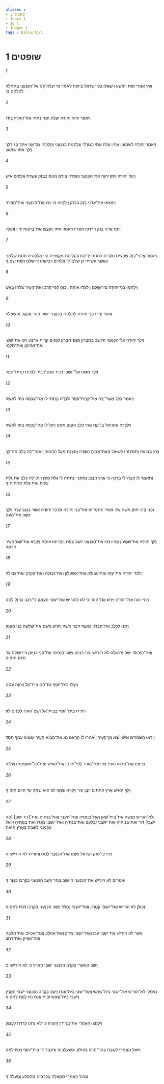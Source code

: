 ```yaml
---
aliases : 
- שופטים 1
- Juges 1
- Jg 1
- Judges 1
tags : Bible/Jg/1
---
```


# שופטים 1

###### 1
וַיְהִי אַחֲרֵי מֹות יְהֹושֻׁעַ וַיִּשְׁאֲלוּ בְּנֵי יִשְׂרָאֵל בַּיהוָה לֵאמֹר מִי יַעֲלֶה־לָּנוּ אֶל־הַכְּנַעֲנִי בַּתְּחִלָּה לְהִלָּחֶם בֹּו׃
###### 2
וַיֹּאמֶר יְהוָה יְהוּדָה יַעֲלֶה הִנֵּה נָתַתִּי אֶת־הָאָרֶץ בְּיָדֹו׃
###### 3
וַיֹּאמֶר יְהוּדָה לְשִׁמְעֹון אָחִיו עֲלֵה אִתִּי בְגֹורָלִי וְנִלָּחֲמָה בַּכְּנַעֲנִי וְהָלַכְתִּי גַם־אֲנִי אִתְּךָ בְּגֹורָלֶךָ וַיֵּלֶךְ אִתֹּו שִׁמְעֹון׃
###### 4
וַיַּעַל יְהוּדָה וַיִּתֵּן יְהוָה אֶת־הַכְּנַעֲנִי וְהַפְּרִזִּי בְּיָדָם וַיַּכּוּם בְּבֶזֶק עֲשֶׂרֶת אֲלָפִים אִישׁ׃
###### 5
וַיִּמְצְאוּ אֶת־אֲדֹנִי בֶזֶק בְּבֶזֶק וַיִּלָּחֲמוּ בֹּו וַיַּכּוּ אֶת־הַכְּנַעֲנִי וְאֶת־הַפְּרִזִּי׃
###### 6
וַיָּנָס אֲדֹנִי בֶזֶק וַיִּרְדְּפוּ אַחֲרָיו וַיֹּאחֲזוּ אֹתֹו וַיְקַצְּצוּ אֶת־בְּהֹנֹות יָדָיו וְרַגְלָיו׃
###### 7
וַיֹּאמֶר אֲדֹנִי־בֶזֶק שִׁבְעִים מְלָכִים בְּהֹנֹות יְדֵיהֶם וְרַגְלֵיהֶם מְקֻצָּצִים הָיוּ מְלַקְּטִים תַּחַת שֻׁלְחָנִי כַּאֲשֶׁר עָשִׂיתִי כֵּן שִׁלַּם־לִי אֱלֹהִים וַיְבִיאֻהוּ יְרוּשָׁלִַם וַיָּמָת שָׁם׃ ף
###### 8
וַיִּלָּחֲמוּ בְנֵי־יְהוּדָה בִּירוּשָׁלִַם וַיִּלְכְּדוּ אֹותָהּ וַיַּכּוּהָ לְפִי־חָרֶב וְאֶת־הָעִיר שִׁלְּחוּ בָאֵשׁ׃
###### 9
וְאַחַר יָרְדוּ בְּנֵי יְהוּדָה לְהִלָּחֵם בַּכְּנַעֲנִי יֹושֵׁב הָהָר וְהַנֶּגֶב וְהַשְּׁפֵלָה׃
###### 10
וַיֵּלֶךְ יְהוּדָה אֶל־הַכְּנַעֲנִי הַיֹּושֵׁב בְּחֶבְרֹון וְשֵׁם־חֶבְרֹון לְפָנִים קִרְיַת אַרְבַּע וַיַּכּוּ אֶת־שֵׁשַׁי וְאֶת־אֲחִימַן וְאֶת־תַּלְמָי׃
###### 11
וַיֵּלֶךְ מִשָּׁם אֶל־יֹושְׁבֵי דְּבִיר וְשֵׁם־דְּבִיר לְפָנִים קִרְיַת־סֵפֶר׃
###### 12
וַיֹּאמֶר כָּלֵב אֲשֶׁר־יַכֶּה אֶת־קִרְיַת־סֵפֶר וּלְכָדָהּ וְנָתַתִּי לֹו אֶת־עַכְסָה בִתִּי לְאִשָּׁה׃
###### 13
וַיִּלְכְּדָהּ עָתְנִיאֵל בֶּן־קְנַז אֲחִי כָלֵב הַקָּטֹן מִמֶּנּוּ וַיִּתֶּן־לֹו אֶת־עַכְסָה בִתֹּו לְאִשָּׁה׃
###### 14
וַיְהִי בְּבֹואָהּ וַתְּסִיתֵהוּ לִשְׁאֹול מֵאֵת־אָבִיהָ הַשָּׂדֶה וַתִּצְנַח מֵעַל הַחֲמֹור וַיֹּאמֶר־לָהּ כָּלֵב מַה־לָּךְ׃
###### 15
וַתֹּאמֶר לֹו הָבָה־לִּי בְרָכָה כִּי אֶרֶץ הַנֶּגֶב נְתַתָּנִי וְנָתַתָּה לִי גֻּלֹּת מָיִם וַיִּתֶּן־לָהּ כָּלֵב אֵת גֻּלֹּת עִלִּית וְאֵת גֻּלֹּת תַּחְתִּית׃ ף
###### 16
וּבְנֵי קֵינִי חֹתֵן מֹשֶׁה עָלוּ מֵעִיר הַתְּמָרִים אֶת־בְּנֵי יְהוּדָה מִדְבַּר יְהוּדָה אֲשֶׁר בְּנֶגֶב עֲרָד וַיֵּלֶךְ וַיֵּשֶׁב אֶת־הָעָם׃
###### 17
וַיֵּלֶךְ יְהוּדָה אֶת־שִׁמְעֹון אָחִיו וַיַּכּוּ אֶת־הַכְּנַעֲנִי יֹושֵׁב צְפַת וַיַּחֲרִימוּ אֹותָהּ וַיִּקְרָא אֶת־שֵׁם־הָעִיר חָרְמָה׃
###### 18
וַיִּלְכֹּד יְהוּדָה אֶת־עַזָּה וְאֶת־גְּבוּלָהּ וְאֶת־אַשְׁקְלֹון וְאֶת־גְּבוּלָהּ וְאֶת־עֶקְרֹון וְאֶת־גְּבוּלָהּ׃
###### 19
וַיְהִי יְהוָה אֶת־יְהוּדָה וַיֹּרֶשׁ אֶת־הָהָר כִּי לֹא לְהֹורִישׁ אֶת־יֹשְׁבֵי הָעֵמֶק כִּי־רֶכֶב בַּרְזֶל לָהֶם׃
###### 20
וַיִּתְּנוּ לְכָלֵב אֶת־חֶבְרֹון כַּאֲשֶׁר דִּבֶּר מֹשֶׁה וַיֹּורֶשׁ מִשָּׁם אֶת־שְׁלֹשָׁה בְּנֵי הָעֲנָק׃
###### 21
וְאֶת־הַיְבוּסִי יֹשֵׁב יְרוּשָׁלִַם לֹא הֹורִישׁוּ בְּנֵי בִנְיָמִן וַיֵּשֶׁב הַיְבוּסִי אֶת־בְּנֵי בִנְיָמִן בִּירוּשָׁלִַם עַד הַיֹּום הַזֶּה׃ ס
###### 22
וַיַּעֲלוּ בֵית־יֹוסֵף גַּם־הֵם בֵּית־אֵל וַיהוָה עִםָּם׃
###### 23
וַיָּתִירוּ בֵית־יֹוסֵף בְּבֵית־אֵל וְשֵׁם־הָעִיר לְפָנִים לוּז׃
###### 24
וַיִּרְאוּ הַשֹּׁמְרִים אִישׁ יֹוצֵא מִן־הָעִיר וַיֹּאמְרוּ לֹו הַרְאֵנוּ נָא אֶת־מְבֹוא הָעִיר וְעָשִׂינוּ עִמְּךָ חָסֶד׃
###### 25
וַיַּרְאֵם אֶת־מְבֹוא הָעִיר וַיַּכּוּ אֶת־הָעִיר לְפִי־חָרֶב וְאֶת־הָאִישׁ וְאֶת־כָּל־מִשְׁפַּחְתֹּו שִׁלֵּחוּ׃
###### 26
וַיֵּלֶךְ הָאִישׁ אֶרֶץ הַחִתִּים וַיִּבֶן עִיר וַיִּקְרָא שְׁמָהּ לוּז הוּא שְׁמָהּ עַד הַיֹּום הַזֶּה׃ ף
###### 27
וְלֹא־הֹורִישׁ מְנַשֶּׁה אֶת־בֵּית־שְׁאָן וְאֶת־בְּנֹותֶיהָ וְאֶת־תַּעְנַךְ וְאֶת־בְּנֹתֶיהָ וְאֶת־[כ= יֹשֵׁב] [ק= יֹשְׁבֵי] דֹור וְאֶת־בְּנֹותֶיהָ וְאֶת־יֹושְׁבֵי יִבְלְעָם וְאֶת־בְּנֹתֶיהָ וְאֶת־יֹושְׁבֵי מְגִדֹּו וְאֶת־בְּנֹותֶיהָ וַיֹּואֶל הַכְּנַעֲנִי לָשֶׁבֶת בָּאָרֶץ הַזֹּאת׃
###### 28
וַיְהִי כִּי־חָזַק יִשְׂרָאֵל וַיָּשֶׂם אֶת־הַכְּנַעֲנִי לָמַס וְהֹורֵישׁ לֹא הֹורִישֹׁו׃ ס
###### 29
וְאֶפְרַיִם לֹא הֹורִישׁ אֶת־הַכְּנַעֲנִי הַיֹּושֵׁב בְּגָזֶר וַיֵּשֶׁב הַכְּנַעֲנִי בְּקִרְבֹּו בְּגָזֶר׃ ף
###### 30
זְבוּלֻן לֹא הֹורִישׁ אֶת־יֹושְׁבֵי קִטְרֹון וְאֶת־יֹושְׁבֵי נַהֲלֹל וַיֵּשֶׁב הַכְּנַעֲנִי בְּקִרְבֹּו וַיִּהְיוּ לָמַס׃ ס
###### 31
אָשֵׁר לֹא הֹורִישׁ אֶת־יֹשְׁבֵי עַכֹּו וְאֶת־יֹושְׁבֵי צִידֹון וְאֶת־אַחְלָב וְאֶת־אַכְזִיב וְאֶת־חֶלְבָּה וְאֶת־אֲפִיק וְאֶת־רְחֹב׃
###### 32
וַיֵּשֶׁב הָאָשֵׁרִי בְּקֶרֶב הַכְּנַעֲנִי יֹשְׁבֵי הָאָרֶץ כִּי לֹא הֹורִישֹׁו׃ ס
###### 33
נַפְתָּלִי לֹא־הֹורִישׁ אֶת־יֹשְׁבֵי בֵית־שֶׁמֶשׁ וְאֶת־יֹשְׁבֵי בֵית־עֲנָת וַיֵּשֶׁב בְּקֶרֶב הַכְּנַעֲנִי יֹשְׁבֵי הָאָרֶץ וְיֹשְׁבֵי בֵית־שֶׁמֶשׁ וּבֵית עֲנָת הָיוּ לָהֶם לָמַס׃ ס
###### 34
וַיִּלְחֲצוּ הָאֱמֹרִי אֶת־בְּנֵי־דָן הָהָרָה כִּי־לֹא נְתָנֹו לָרֶדֶת לָעֵמֶק׃
###### 35
וַיֹּואֶל הָאֱמֹרִי לָשֶׁבֶת בְּהַר־חֶרֶס בְּאַיָּלֹון וּבְשַׁעַלְבִים וַתִּכְבַּד יַד בֵּית־יֹוסֵף וַיִּהְיוּ לָמַס׃
###### 36
וּגְבוּל הָאֱמֹרִי מִמַּעֲלֵה עַקְרַבִּים מֵהַסֶּלַע וָמָעְלָה׃ ף
